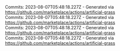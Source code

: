 Commits: 2023-08-07T05:48:18.227Z - Generated via https://github.com/marketplace/actions/artificial-grass
<br>
Commits: 2023-08-07T05:48:18.227Z - Generated via https://github.com/marketplace/actions/artificial-grass
<br>
Commits: 2023-08-07T05:48:18.227Z - Generated via https://github.com/marketplace/actions/artificial-grass
<br>
Commits: 2023-08-07T05:48:18.227Z - Generated via https://github.com/marketplace/actions/artificial-grass
<br>

